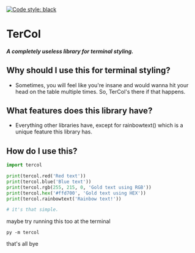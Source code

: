 [![Code style: black](https://img.shields.io/badge/code%20style-black-000000.svg)](https://github.com/psf/black)

# **TerCol**

#### _A completely useless library for terminal styling._

## **Why should I use this for terminal styling?**

- Sometimes, you will feel like you're insane and would wanna hit your head on the table multiple times. So, TerCol's there if that happens.

## **What features does this library have?**

- Everything other libraries have, except for rainbowtext() which is a unique feature this library has.

## **How do I use this?**

```python
import tercol

print(tercol.red('Red text'))
print(tercol.blue('Blue text'))
print(tercol.rgb(255, 215, 0, 'Gold text using RGB'))
print(tercol.hex('#ffd700', 'Gold text using HEX'))
print(tercol.rainbowtext('Rainbow text!'))

# it's that simple.
```

maybe try running this too at the terminal
```
py -m tercol
```

that's all
bye